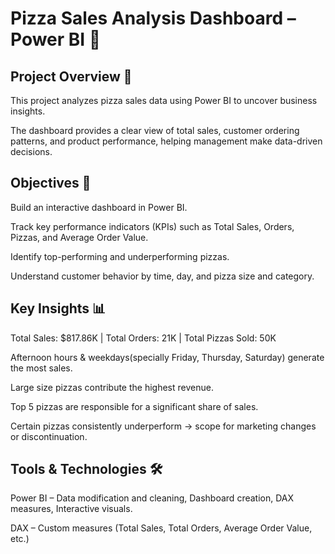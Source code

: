 # Pizza Sales Analysis Dashboard – Power BI 🍕

## Project Overview 📌

This project analyzes pizza sales data using Power BI to uncover business insights.

The dashboard provides a clear view of total sales, customer ordering patterns, and product performance, helping management make data-driven decisions.

## Objectives 🎯

Build an interactive dashboard in Power BI.

Track key performance indicators (KPIs) such as Total Sales, Orders, Pizzas, and Average Order Value.

Identify top-performing and underperforming pizzas.

Understand customer behavior by time, day, and pizza size and category.

## Key Insights 📊 

Total Sales: $817.86K | Total Orders: 21K | Total Pizzas Sold: 50K

Afternoon hours & weekdays(specially Friday, Thursday, Saturday) generate the most sales.

Large size pizzas contribute the highest revenue.

Top 5 pizzas are responsible for a significant share of sales.

Certain pizzas consistently underperform → scope for marketing changes or discontinuation.

## Tools & Technologies 🛠

Power BI – Data modification and cleaning, Dashboard creation, DAX measures, Interactive visuals.

DAX – Custom measures (Total Sales, Total Orders, Average Order Value, etc.)
